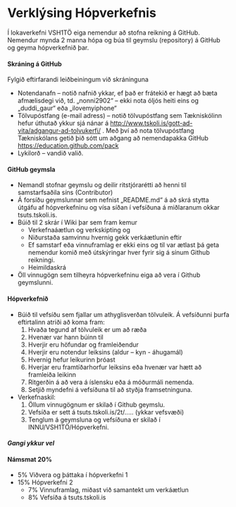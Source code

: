 # Verklýsing Hópverkefnis 

Í lokaverkefni VSH1TÖ eiga nemendur að stofna reikning á GitHub.   Nemendur mynda 2 manna hópa og búa til geymslu (repository) á GitHub og geyma hópverkefnið þar.    

#### Skráning á GitHub

Fylgið eftirfarandi leiðbeiningum við skráninguna

*	Notendanafn – notið nafnið ykkar,  ef það er frátekið er hægt að bæta afmælisdegi við, 
td. „nonni2902“ – ekki nota óljós heiti eins og „duddi_gaur“ eða „ilovemyiphone“
*	Tölvupóstfang (e-mail adress) – notið tölvupóstfang sem Tækniskólinn hefur úthutað ykkur sjá nánar á http://www.tskoli.is/gott-ad-vita/adgangur-ad-tolvukerfi/ .  Með því að nota tölvupóstfang Tækniskólans getið þið sótt um aðgang að  nemendapakka GitHub https://education.github.com/pack 
*	Lykilorð – vandið valið.

#### GitHub geymsla 
*	NemandI stofnar geymslu og deilir ritstjórarétti að henni til samstarfsaðila síns (Contributor)  
*	Á forsíðu geymslunnar sem nefnist „README.md“ á að skrá stytta útgáfu af hópverkefninu og vísa síðan í vefsíðuna á miðlaranum okkar tsuts.tskoli.is.
*	Búið til 2 skrár í Wiki þar sem fram kemur 
	* Verkefnaáætlun og verkskipting og 
	* Niðurstaða samvinnu hvernig gekk verkáætlunin eftir
	* Ef samstarf eða vinnuframlag er ekki eins og til var ætlast þá geta nemendur komið með útskýringar hver fyrir sig á sínum Github reikningi. 
	* Heimildaskrá
*	Öll vinnugögn sem tilheyra hópverkefninu eiga að vera í Github geymslunni. 


#### Hópverkefnið
* Búið til vefsíðu sem fjallar um athyglisverðan tölvuleik.  Á vefsíðunni þurfa eftirtalinn atriði að koma fram:
	1.	Hvaða tegund af tölvuleik er um að ræða
	2.	Hvenær var hann búinn til 
	3.	Hverjir eru höfundar og framleiðendur
	4.	Hverjir eru notendur leiksins (aldur – kyn - áhugamál)
	5.	Hvernig hefur leikurinn þróast
	6.	Hverjar eru framtíðarhorfur leiksins eða hvenær var hætt að framleiða leikinn
	7.	Ritgerðin á að vera á íslensku eða á móðurmáli nemenda.
	8.	Setjið myndefni á vefsíðuna til að styðja framsetninguna.
* Verkefnaskil:	
	1.	Öllum vinnugögnum er skilað í Github geymslu. 
	2.	Vefsíða er sett á tsuts.tskoli.is/2t/..... (ykkar vefsvæði)
	3.	Tenglum á geymsluna og vefsíðuna er skilað í INNU/VSH1TÖ/Hópverkefni. 

#### <i>Gangi ykkur vel</i>

#### Námsmat 20% 
* 5%  Viðvera og þáttaka í hópverkefni 1	
* 15% Hópverkefni 2 
	* 7%  Vinnuframlag, miðast við samantekt um verkáætlun
	* 8%  Vefsíða á tsuts.tskoli.is

